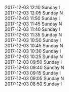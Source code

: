2017-12-03 12:10 Sunday  I  
2017-12-03 12:05 Sunday  N  
2017-12-03 11:50 Sunday  I  
2017-12-03 11:45 Sunday  N  
2017-12-03 11:40 Sunday  I  
2017-12-03 11:35 Sunday  N  
2017-12-03 10:50 Sunday  I  
2017-12-03 10:45 Sunday  N  
2017-12-03 10:30 Sunday  I  
2017-12-03 10:25 Sunday  N  
2017-12-03 09:50 Sunday  I  
2017-12-03 09:40 Sunday  N  
2017-12-03 09:15 Sunday  I  
2017-12-03 09:05 Sunday  N  
2017-12-03 08:50 Sunday  I  
